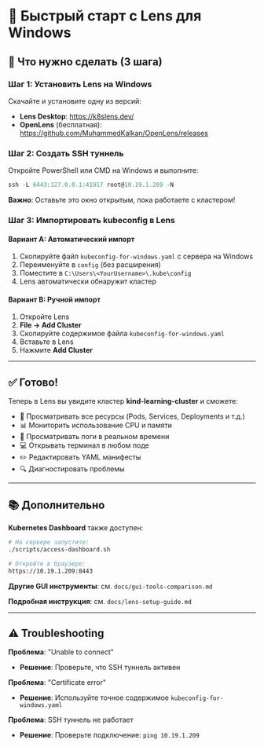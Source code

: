 # 🚀 Быстрый старт с Lens для Windows

## 📝 Что нужно сделать (3 шага)

### Шаг 1: Установить Lens на Windows

Скачайте и установите одну из версий:
- **Lens Desktop**: https://k8slens.dev/
- **OpenLens** (бесплатная): https://github.com/MuhammedKalkan/OpenLens/releases

### Шаг 2: Создать SSH туннель

Откройте PowerShell или CMD на Windows и выполните:

```powershell
ssh -L 6443:127.0.0.1:41917 root@10.19.1.209 -N
```

**Важно**: Оставьте это окно открытым, пока работаете с кластером!

### Шаг 3: Импортировать kubeconfig в Lens

#### Вариант A: Автоматический импорт

1. Скопируйте файл `kubeconfig-for-windows.yaml` с сервера на Windows
2. Переименуйте в `config` (без расширения)
3. Поместите в `C:\Users\<YourUsername>\.kube\config`
4. Lens автоматически обнаружит кластер

#### Вариант B: Ручной импорт

1. Откройте Lens
2. **File → Add Cluster**
3. Скопируйте содержимое файла `kubeconfig-for-windows.yaml`
4. Вставьте в Lens
5. Нажмите **Add Cluster**

---

## ✅ Готово!

Теперь в Lens вы увидите кластер **kind-learning-cluster** и сможете:

- 👀 Просматривать все ресурсы (Pods, Services, Deployments и т.д.)
- 📊 Мониторить использование CPU и памяти
- 📝 Просматривать логи в реальном времени
- 💻 Открывать терминал в любом поде
- ✏️ Редактировать YAML манифесты
- 🔍 Диагностировать проблемы

---

## 📚 Дополнительно

**Kubernetes Dashboard** также доступен:
```bash
# На сервере запустите:
./scripts/access-dashboard.sh

# Откройте в браузере:
https://10.19.1.209:8443
```

**Другие GUI инструменты**: см. `docs/gui-tools-comparison.md`

**Подробная инструкция**: см. `docs/lens-setup-guide.md`

---

## ⚠️ Troubleshooting

**Проблема**: "Unable to connect"
- **Решение**: Проверьте, что SSH туннель активен

**Проблема**: "Certificate error"
- **Решение**: Используйте точное содержимое `kubeconfig-for-windows.yaml`

**Проблема**: SSH туннель не работает
- **Решение**: Проверьте подключение: `ping 10.19.1.209`

